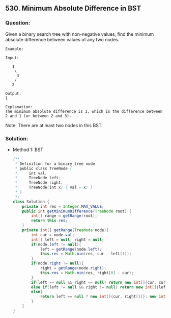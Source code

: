 ## 530. Minimum Absolute Difference in BST

### Question:
Given a binary search tree with non-negative values, find the minimum absolute difference between values of any two nodes.

```
Example:

Input:

   1
    \
     3
    /
   2

Output:
1

Explanation:
The minimum absolute difference is 1, which is the difference between 2 and 1 (or between 2 and 3).
```

Note: There are at least two nodes in this BST.


### Solution:
* Method 1: BST
    ```Java
    /**
     * Definition for a binary tree node.
     * public class TreeNode {
     *     int val;
     *     TreeNode left;
     *     TreeNode right;
     *     TreeNode(int x) { val = x; }
     * }
     */
    class Solution {
        private int res = Integer.MAX_VALUE;
        public int getMinimumDifference(TreeNode root) {
            int[] range = getRange(root);
            return this.res;
        }
        private int[] getRange(TreeNode node){
            int cur = node.val;
            int[] left = null, right = null;
            if(node.left != null){
                left = getRange(node.left);
                this.res = Math.min(res, cur - left[1]);
            }
            if(node.right != null){
                right = getRange(node.right);
                this.res = Math.min(res, right[0] - cur);
            }
            if(left == null && right == null) return new int[]{cur, cur};
            else if(left != null && right != null) return new int[]{left[0], right[1]};
            else{
                return left == null ? new int[]{cur, right[1]}: new int[]{left[0], cur};
            }
        }
    }
    ```